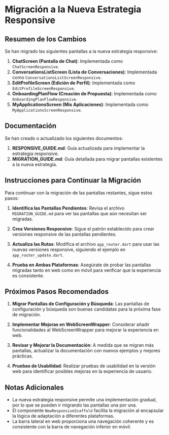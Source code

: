 # Migración a la Nueva Estrategia Responsive

## Resumen de los Cambios

Se han migrado las siguientes pantallas a la nueva estrategia responsive:

1. **ChatScreen (Pantalla de Chat)**: Implementada como `ChatScreenResponsive`.
2. **ConversationsListScreen (Lista de Conversaciones)**: Implementada como `ConversationsListScreenResponsive`.
3. **EditProfileScreen (Edición de Perfil)**: Implementada como `EditProfileScreenResponsive`.
4. **OnboardingPlanFlow (Creación de Propuesta)**: Implementada como `OnboardingPlanFlowResponsive`.
5. **MyApplicationsScreen (Mis Aplicaciones)**: Implementada como `MyApplicationsScreenResponsive`.

## Documentación

Se han creado o actualizado los siguientes documentos:

1. **RESPONSIVE_GUIDE.md**: Guía actualizada para implementar la estrategia responsive.
2. **MIGRATION_GUIDE.md**: Guía detallada para migrar pantallas existentes a la nueva estrategia.

## Instrucciones para Continuar la Migración

Para continuar con la migración de las pantallas restantes, sigue estos pasos:

1. **Identifica las Pantallas Pendientes**: Revisa el archivo `MIGRATION_GUIDE.md` para ver las pantallas que aún necesitan ser migradas.

2. **Crea Versiones Responsive**: Sigue el patrón establecido para crear versiones responsive de las pantallas pendientes.

3. **Actualiza las Rutas**: Modifica el archivo `app_router.dart` para usar las nuevas versiones responsive, siguiendo el ejemplo en `app_router_update.dart`.

4. **Prueba en Ambas Plataformas**: Asegúrate de probar las pantallas migradas tanto en web como en móvil para verificar que la experiencia es consistente.

## Próximos Pasos Recomendados

1. **Migrar Pantallas de Configuración y Búsqueda**: Las pantallas de configuración y búsqueda son buenas candidatas para la próxima fase de migración.

2. **Implementar Mejoras en WebScreenWrapper**: Considerar añadir funcionalidades al WebScreenWrapper para mejorar la experiencia en web.

3. **Revisar y Mejorar la Documentación**: A medida que se migran más pantallas, actualizar la documentación con nuevos ejemplos y mejores prácticas.

4. **Pruebas de Usabilidad**: Realizar pruebas de usabilidad en la versión web para identificar posibles mejoras en la experiencia de usuario.

## Notas Adicionales

- La nueva estrategia responsive permite una implementación gradual, por lo que se pueden ir migrando las pantallas una por una.
- El componente `NewResponsiveScaffold` facilita la migración al encapsular la lógica de adaptación a diferentes plataformas.
- La barra lateral en web proporciona una navegación coherente y es consistente con la barra de navegación inferior en móvil.

